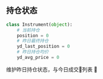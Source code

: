 ## 持仓状态

```python
class Instrument(object):
    # 当前持仓
    position = 0
    # 昨日最终持仓
    yd_last_position = 0
    # 昨日持仓均价
    yd_avg_price = 0
```

维护昨日持仓状态，与今日成交列表
